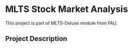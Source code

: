 # MLTS Stock Market Analysis
This project is part of MLTS-Deluxe module from FAU.

## Project Description
